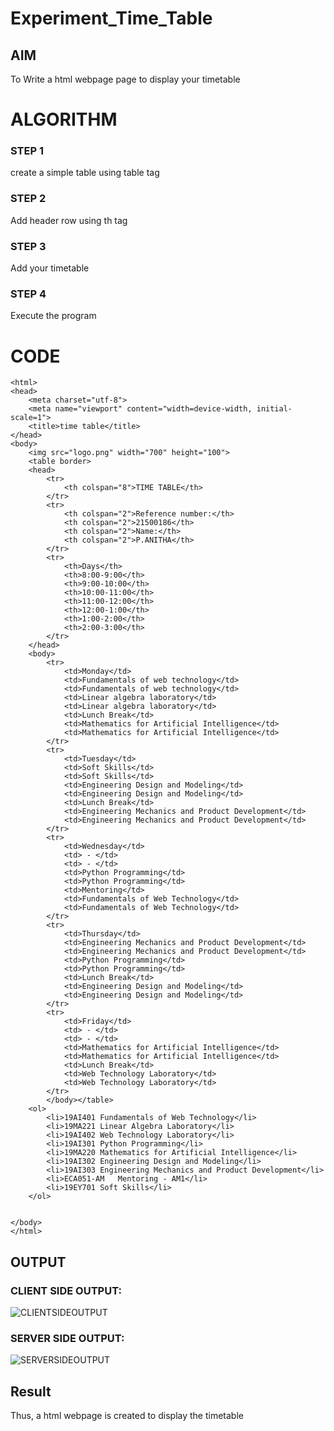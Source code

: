 # Experiment_Time_Table

## AIM
To Write a html webpage page to display  your timetable

# ALGORITHM
### STEP 1
create a simple table using table tag
### STEP 2
Add header row using th tag
### STEP 3
Add your timetable
### STEP 4
Execute the program

# CODE
```<<doctype!>
<html>
<head>
	<meta charset="utf-8">
	<meta name="viewport" content="width=device-width, initial-scale=1">
	<title>time table</title>
</head>
<body>
	<img src="logo.png" width="700" height="100">
	<table border>
	<head>
		<tr>
			<th colspan="8">TIME TABLE</th>
		</tr>
		<tr>
			<th colspan="2">Reference number:</th>
			<th colspan="2">21500186</th>
			<th colspan="2">Name:</th>
			<th colspan="2">P.ANITHA</th>
		</tr>
		<tr>
			<th>Days</th>
			<th>8:00-9:00</th>
			<th>9:00-10:00</th>
			<th>10:00-11:00</th>
			<th>11:00-12:00</th>
			<th>12:00-1:00</th>
			<th>1:00-2:00</th>
			<th>2:00-3:00</th>
		</tr>
	</head>
	<body>
		<tr>
			<td>Monday</td>
			<td>Fundamentals of web technology</td>
			<td>Fundamentals of web technology</td>
			<td>Linear algebra laboratory</td>
			<td>Linear algebra laboratory</td>
			<td>Lunch Break</td>
			<td>Mathematics for Artificial Intelligence</td>
			<td>Mathematics for Artificial Intelligence</td>
		</tr>
		<tr>
			<td>Tuesday</td>
			<td>Soft Skills</td>
			<td>Soft Skills</td>
			<td>Engineering Design and Modeling</td>
			<td>Engineering Design and Modeling</td>
			<td>Lunch Break</td>
			<td>Engineering Mechanics and Product Development</td>
			<td>Engineering Mechanics and Product Development</td>
		</tr>
		<tr>
			<td>Wednesday</td>
			<td> - </td>
			<td> - </td>
			<td>Python Programming</td>
			<td>Python Programming</td>
			<td>Mentoring</td>
			<td>Fundamentals of Web Technology</td>
			<td>Fundamentals of Web Technology</td>
		</tr>
		<tr>
			<td>Thursday</td>
			<td>Engineering Mechanics and Product Development</td>
			<td>Engineering Mechanics and Product Development</td>
			<td>Python Programming</td>
			<td>Python Programming</td>
			<td>Lunch Break</td>
			<td>Engineering Design and Modeling</td>
			<td>Engineering Design and Modeling</td>
		</tr>
		<tr>
			<td>Friday</td>
			<td> - </td>
			<td> - </td>
		    <td>Mathematics for Artificial Intelligence</td>
			<td>Mathematics for Artificial Intelligence</td>
			<td>Lunch Break</td>
			<td>Web Technology Laboratory</td>
			<td>Web Technology Laboratory</td>
		</tr>  
		</body></table>
	<ol>
		<li>19AI401	Fundamentals of Web Technology</li>
		<li>19MA221	Linear Algebra Laboratory</li>
		<li>19AI402	Web Technology Laboratory</li>
		<li>19AI301	Python Programming</li>
		<li>19MA220	Mathematics for Artificial Intelligence</li>
		<li>19AI302	Engineering Design and Modeling</li>
		<li>19AI303	Engineering Mechanics and Product Development</li>
		<li>ECA051-AM	Mentoring - AM1</li>
		<li>19EY701	Soft Skills</li>
	</ol>


</body>
</html>

```
 ## OUTPUT
 ### CLIENT SIDE OUTPUT: 

![CLIENTSIDEOUTPUT](./web.png)


 ### SERVER SIDE OUTPUT:


 ![SERVERSIDEOUTPUT](./valid.png)


 
 ## Result
 Thus, a html webpage is created to display the timetable

 

